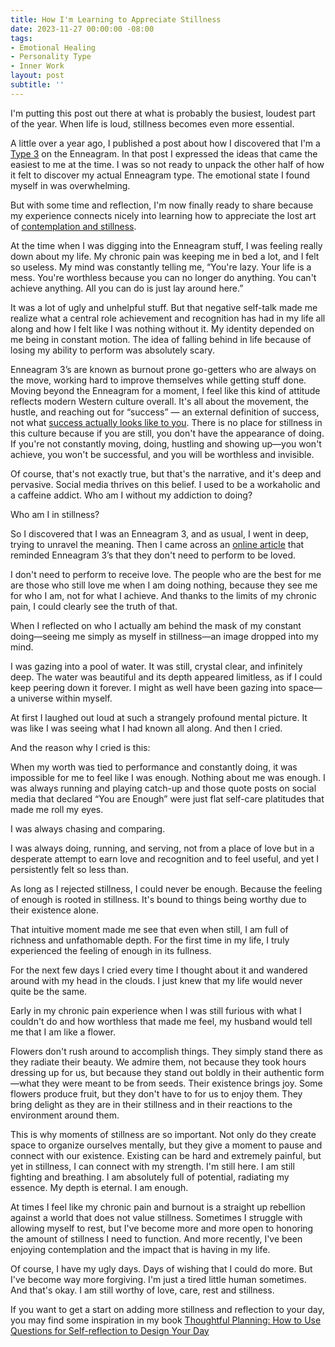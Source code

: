 ```yaml
---
title: How I'm Learning to Appreciate Stillness
date: 2023-11-27 00:00:00 -08:00
tags:
- Emotional Healing
- Personality Type 
- Inner Work
layout: post
subtitle: ''
---
```


I'm putting this post out there at what is probably the busiest, loudest part of the year. When life is loud, stillness becomes even more essential.

A little over a year ago, I published a post about how I discovered that I'm a [Type 3](https://arcadiapage.com/2022-09-30-what-it-s-like-being-an-infp-enneagram-type-3/) on the Enneagram. In that post I expressed the ideas that came the easiest to me at the time. I was so not ready to unpack the other half of how it felt to discover my actual Enneagram type. The emotional state I found myself in was overwhelming.

But with some time and reflection, I'm now finally ready to share because my experience connects nicely into learning how to appreciate the lost art of [contemplation and stillness](https://arcadiapage.com/2023-10-31-Three-Essential-Steps-to-Better-Productivity-Highly-Sensitive-Person/).

At the time when I was digging into the Enneagram stuff, I was feeling really down about my life. My chronic pain was keeping me in bed a lot, and I felt so useless. My mind was constantly telling me, “You're lazy. Your life is a mess. You're worthless because you can no longer do anything. You can't achieve anything. All you can do is just lay around here.”

It was a lot of ugly and unhelpful stuff. But that negative self-talk made me realize what a central role achievement and recognition has had in my life all along and how I felt like I was nothing without it. My identity depended on me being in constant motion. The idea of falling behind in life because of losing my ability to perform was absolutely scary.

Enneagram 3’s are known as burnout prone go-getters who are always on the move, working hard to improve themselves while getting stuff done. Moving beyond the Enneagram for a moment, I feel like this kind of attitude reflects modern Western culture overall. It's all about the movement, the hustle, and reaching out for “success” — an external definition of success, not what [success actually looks like to you](https://arcadiapage.com/2023-09-30-What-To-Do-When-Overthinking-Your-Goals/). There is no place for stillness in this culture because if you are still, you don't have the appearance of doing. If you're not constantly moving, doing, hustling and showing up—you won't achieve, you won't be successful, and you will be worthless and invisible.

Of course, that's not exactly true, but that's the narrative, and it's deep and pervasive. Social media thrives on this belief. I used to be a workaholic and a caffeine addict. Who am I without my addiction to doing? 

Who am I in stillness?

So I discovered that I was an Enneagram 3, and as usual, I went in deep, trying to unravel the meaning. Then I came across an [online article](https://timbranch.com/enneagram-3w4/)  that reminded Enneagram 3’s that they don't need to perform to be loved.

I don't need to perform to receive love. The people who are the best for me are those who still love me when I am doing nothing, because they see me for who I am, not for what I achieve. And thanks to the limits of my chronic pain, I could clearly see the truth of that.

When I reflected on who I actually am behind the mask of my constant doing—seeing me simply as myself in stillness—an image dropped into my mind.

I was gazing into a pool of water. It was still, crystal clear, and infinitely deep. The water was beautiful and its depth appeared limitless, as if I could keep peering down it forever. I might as well have been gazing into space—a universe within myself.

At first I laughed out loud at such a strangely profound mental picture. It was like I was seeing what I had known all along. And then I cried.

And the reason why I cried is this:

When my worth was tied to performance and constantly doing, it was impossible for me to feel like I was enough. Nothing about me was enough. I was always running and playing catch-up and those quote posts on social media that declared “You are Enough” were just flat self-care platitudes that made me roll my eyes. 

I was always chasing and comparing.

I was always doing, running, and serving, not from a place of love but in a desperate attempt to earn love and recognition and to feel useful, and yet I persistently felt so less than. 

As long as I rejected stillness, I could never be enough. Because the feeling of enough is rooted in stillness. It's bound to things being worthy due to their existence alone.

That intuitive moment made me see that even when still, I am full of richness and unfathomable depth. For the first time in my life, I truly experienced the feeling of enough in its fullness.

For the next few days I cried every time I thought about it and wandered around with my head in the clouds. I just knew that my life would never quite be the same.

Early in my chronic pain experience when I was still furious with what I couldn't do and how worthless that made me feel, my husband would tell me that I am like a flower. 

Flowers don't rush around to accomplish things. They simply stand there as they radiate their beauty. We admire them, not because they took hours dressing up for us, but because they stand out boldly in their authentic form—what they were meant to be from seeds. Their existence brings joy. Some flowers produce fruit, but they don't have to for us to enjoy them. They bring delight as they are in their stillness and in their reactions to the environment around them.

This is why moments of stillness are so important. Not only do they create space to organize ourselves mentally, but they give a moment to pause and connect with our existence. Existing can be hard and extremely painful, but yet in stillness, I can connect with my strength. I'm still here. I am still fighting and breathing. I am absolutely full of potential, radiating my essence. My depth is eternal. I am enough.

At times I feel like my chronic pain and burnout is a straight up rebellion against a world that does not value stillness. Sometimes I struggle with allowing myself to rest, but I've become more and more open to honoring the amount of stillness I need to function. And more recently, I've been enjoying contemplation and the impact that is having in my life.

Of course, I have my ugly days. Days of wishing that I could do more. But I've become way more forgiving. I'm just a tired little human sometimes. And that's okay. I am still worthy of love, care, rest and stillness.

If you want to get a start on adding more stillness and reflection to your day, you may find some inspiration in my book [Thoughtful Planning: How to Use Questions for Self-reflection to Design Your Day](https://payhip.com/b/YSucT)



